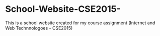 # School-Website-CSE2015-

This is a school website created for my course assignment (Internet and Web Technnologoes -  CSE2015)
